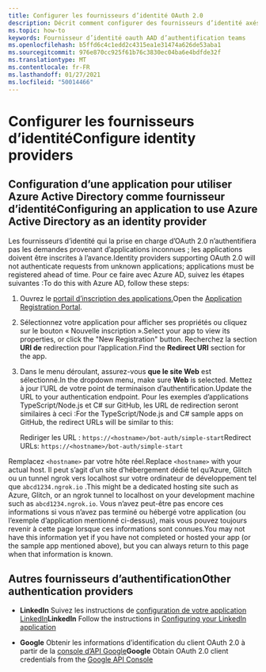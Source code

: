 ```yaml
---
title: Configurer les fournisseurs d’identité OAuth 2.0
description: Décrit comment configurer des fournisseurs d’identité axés sur Azure AD
ms.topic: how-to
keywords: Fournisseur d’identité oauth AAD d’authentification teams
ms.openlocfilehash: b5ffd6c4c1edd2c4315ea1e31474a626de53aba1
ms.sourcegitcommit: 976e870cc925f61b76c3830ec04ba6e4bdfde32f
ms.translationtype: MT
ms.contentlocale: fr-FR
ms.lasthandoff: 01/27/2021
ms.locfileid: "50014466"
---
```

# <a name="configure-identity-providers"></a><span data-ttu-id="1cfce-104">Configurer les fournisseurs d’identité</span><span class="sxs-lookup"><span data-stu-id="1cfce-104">Configure identity providers</span></span>

## <a name="configuring-an-application-to-use-azure-active-directory-as-an-identity-provider"></a><span data-ttu-id="1cfce-105">Configuration d’une application pour utiliser Azure Active Directory comme fournisseur d’identité</span><span class="sxs-lookup"><span data-stu-id="1cfce-105">Configuring an application to use Azure Active Directory as an identity provider</span></span>

<span data-ttu-id="1cfce-106">Les fournisseurs d’identité qui la prise en charge d’OAuth 2.0 n’authentifiera pas les demandes provenant d’applications inconnues ; les applications doivent être inscrites à l’avance.</span><span class="sxs-lookup"><span data-stu-id="1cfce-106">Identity providers supporting OAuth 2.0 will not authenticate requests from unknown applications; applications must be registered ahead of time.</span></span> <span data-ttu-id="1cfce-107">Pour ce faire avec Azure AD, suivez les étapes suivantes :</span><span class="sxs-lookup"><span data-stu-id="1cfce-107">To do this with Azure AD, follow these steps:</span></span>

1. <span data-ttu-id="1cfce-108">Ouvrez le [portail d’inscription des applications.](https://ms.portal.azure.com/#blade/Microsoft_AAD_RegisteredApps/ApplicationsListBlade)</span><span class="sxs-lookup"><span data-stu-id="1cfce-108">Open the [Application Registration Portal](https://ms.portal.azure.com/#blade/Microsoft_AAD_RegisteredApps/ApplicationsListBlade).</span></span>

2. <span data-ttu-id="1cfce-109">Sélectionnez votre application pour afficher ses propriétés ou cliquez sur le bouton « Nouvelle inscription ».</span><span class="sxs-lookup"><span data-stu-id="1cfce-109">Select your app to view its properties, or click the "New Registration" button.</span></span> <span data-ttu-id="1cfce-110">Recherchez la section **URI de** redirection pour l’application.</span><span class="sxs-lookup"><span data-stu-id="1cfce-110">Find the **Redirect URI** section for the app.</span></span>

3. <span data-ttu-id="1cfce-111">Dans le menu déroulant, assurez-vous **que le site Web** est sélectionné.</span><span class="sxs-lookup"><span data-stu-id="1cfce-111">In the dropdown menu, make sure **Web** is selected.</span></span> <span data-ttu-id="1cfce-112">Mettez à jour l’URL de votre point de terminaison d’authentification.</span><span class="sxs-lookup"><span data-stu-id="1cfce-112">Update the URL to your authentication endpoint.</span></span> <span data-ttu-id="1cfce-113">Pour les exemples d’applications TypeScript/Node.js et C# sur GitHub, les URL de redirection seront similaires à ceci :</span><span class="sxs-lookup"><span data-stu-id="1cfce-113">For the TypeScript/Node.js and C# sample apps on GitHub, the redirect URLs will be similar to this:</span></span>

    <span data-ttu-id="1cfce-114">Rediriger les URL : `https://<hostname>/bot-auth/simple-start`</span><span class="sxs-lookup"><span data-stu-id="1cfce-114">Redirect URLs: `https://<hostname>/bot-auth/simple-start`</span></span>

<span data-ttu-id="1cfce-115">Remplacez `<hostname>` par votre hôte réel.</span><span class="sxs-lookup"><span data-stu-id="1cfce-115">Replace `<hostname>` with your actual host.</span></span> <span data-ttu-id="1cfce-116">Il peut s’agit d’un site d’hébergement dédié tel qu’Azure, Glitch ou un tunnel ngrok vers localhost sur votre ordinateur de développement tel que `abcd1234.ngrok.io` .</span><span class="sxs-lookup"><span data-stu-id="1cfce-116">This might be a dedicated hosting site such as Azure, Glitch, or an ngrok tunnel to localhost on your development machine such as `abcd1234.ngrok.io`.</span></span> <span data-ttu-id="1cfce-117">Vous n’avez peut-être pas encore ces informations si vous n’avez pas terminé ou hébergé votre application (ou l’exemple d’application mentionné ci-dessus), mais vous pouvez toujours revenir à cette page lorsque ces informations sont connues.</span><span class="sxs-lookup"><span data-stu-id="1cfce-117">You may not have this information yet if you have not completed or hosted your app (or the sample app mentioned above), but you can always return to this page when that information is known.</span></span>

## <a name="other-authentication-providers"></a><span data-ttu-id="1cfce-118">Autres fournisseurs d’authentification</span><span class="sxs-lookup"><span data-stu-id="1cfce-118">Other authentication providers</span></span>

* <span data-ttu-id="1cfce-119">**LinkedIn** Suivez les instructions de [configuration de votre application LinkedIn](https://developer.linkedin.com/docs/oauth2)</span><span class="sxs-lookup"><span data-stu-id="1cfce-119">**LinkedIn** Follow the instructions in [Configuring your LinkedIn application](https://developer.linkedin.com/docs/oauth2)</span></span>

* <span data-ttu-id="1cfce-120">**Google** Obtenir les informations d’identification du client OAuth 2.0 à partir de la [console d’API Google](https://console.developers.google.com/)</span><span class="sxs-lookup"><span data-stu-id="1cfce-120">**Google** Obtain OAuth 2.0 client credentials from the [Google API Console](https://console.developers.google.com/)</span></span>
